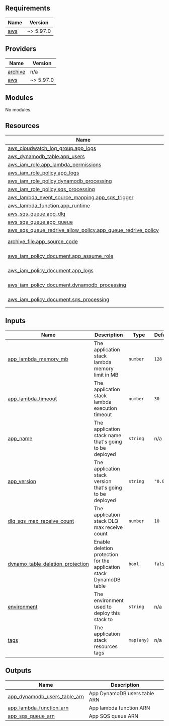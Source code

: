 ## Requirements

| Name | Version |
|------|---------|
| <a name="requirement_aws"></a> [aws](#requirement\_aws) | ~> 5.97.0 |

## Providers

| Name | Version |
|------|---------|
| <a name="provider_archive"></a> [archive](#provider\_archive) | n/a |
| <a name="provider_aws"></a> [aws](#provider\_aws) | ~> 5.97.0 |

## Modules

No modules.

## Resources

| Name | Type |
|------|------|
| [aws_cloudwatch_log_group.app_logs](https://registry.terraform.io/providers/hashicorp/aws/latest/docs/resources/cloudwatch_log_group) | resource |
| [aws_dynamodb_table.app_users](https://registry.terraform.io/providers/hashicorp/aws/latest/docs/resources/dynamodb_table) | resource |
| [aws_iam_role.app_lambda_permissions](https://registry.terraform.io/providers/hashicorp/aws/latest/docs/resources/iam_role) | resource |
| [aws_iam_role_policy.app_logs](https://registry.terraform.io/providers/hashicorp/aws/latest/docs/resources/iam_role_policy) | resource |
| [aws_iam_role_policy.dynamodb_processing](https://registry.terraform.io/providers/hashicorp/aws/latest/docs/resources/iam_role_policy) | resource |
| [aws_iam_role_policy.sqs_processing](https://registry.terraform.io/providers/hashicorp/aws/latest/docs/resources/iam_role_policy) | resource |
| [aws_lambda_event_source_mapping.app_sqs_trigger](https://registry.terraform.io/providers/hashicorp/aws/latest/docs/resources/lambda_event_source_mapping) | resource |
| [aws_lambda_function.app_runtime](https://registry.terraform.io/providers/hashicorp/aws/latest/docs/resources/lambda_function) | resource |
| [aws_sqs_queue.app_dlq](https://registry.terraform.io/providers/hashicorp/aws/latest/docs/resources/sqs_queue) | resource |
| [aws_sqs_queue.app_queue](https://registry.terraform.io/providers/hashicorp/aws/latest/docs/resources/sqs_queue) | resource |
| [aws_sqs_queue_redrive_allow_policy.app_queue_redrive_policy](https://registry.terraform.io/providers/hashicorp/aws/latest/docs/resources/sqs_queue_redrive_allow_policy) | resource |
| [archive_file.app_source_code](https://registry.terraform.io/providers/hashicorp/archive/latest/docs/data-sources/file) | data source |
| [aws_iam_policy_document.app_assume_role](https://registry.terraform.io/providers/hashicorp/aws/latest/docs/data-sources/iam_policy_document) | data source |
| [aws_iam_policy_document.app_logs](https://registry.terraform.io/providers/hashicorp/aws/latest/docs/data-sources/iam_policy_document) | data source |
| [aws_iam_policy_document.dynamodb_processing](https://registry.terraform.io/providers/hashicorp/aws/latest/docs/data-sources/iam_policy_document) | data source |
| [aws_iam_policy_document.sqs_processing](https://registry.terraform.io/providers/hashicorp/aws/latest/docs/data-sources/iam_policy_document) | data source |

## Inputs

| Name | Description | Type | Default | Required |
|------|-------------|------|---------|:--------:|
| <a name="input_app_lambda_memory_mb"></a> [app\_lambda\_memory\_mb](#input\_app\_lambda\_memory\_mb) | The application stack lambda memory limit in MB | `number` | `128` | no |
| <a name="input_app_lambda_timeout"></a> [app\_lambda\_timeout](#input\_app\_lambda\_timeout) | The application stack lambda execution timeout | `number` | `30` | no |
| <a name="input_app_name"></a> [app\_name](#input\_app\_name) | The application stack name that's going to be deployed | `string` | n/a | yes |
| <a name="input_app_version"></a> [app\_version](#input\_app\_version) | The application stack version that's going to be deployed | `string` | `"0.0.0"` | no |
| <a name="input_dlq_sqs_max_receive_count"></a> [dlq\_sqs\_max\_receive\_count](#input\_dlq\_sqs\_max\_receive\_count) | The application stack DLQ max receive count | `number` | `10` | no |
| <a name="input_dynamo_table_deletion_protection"></a> [dynamo\_table\_deletion\_protection](#input\_dynamo\_table\_deletion\_protection) | Enable deletion protection for the application stack DynamoDB table | `bool` | `false` | no |
| <a name="input_environment"></a> [environment](#input\_environment) | The environment used to deploy this stack to | `string` | n/a | yes |
| <a name="input_tags"></a> [tags](#input\_tags) | The application stack resources tags | `map(any)` | n/a | yes |

## Outputs

| Name | Description |
|------|-------------|
| <a name="output_app_dynamodb_users_table_arn"></a> [app\_dynamodb\_users\_table\_arn](#output\_app\_dynamodb\_users\_table\_arn) | App DynamoDB users table ARN |
| <a name="output_app_lambda_function_arn"></a> [app\_lambda\_function\_arn](#output\_app\_lambda\_function\_arn) | App lambda function ARN |
| <a name="output_app_sqs_queue_arn"></a> [app\_sqs\_queue\_arn](#output\_app\_sqs\_queue\_arn) | App SQS queue ARN |
